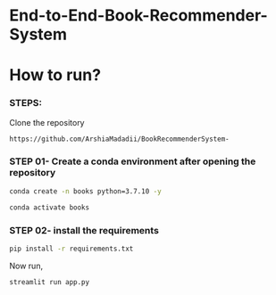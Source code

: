 # End-to-End-Book-Recommender-System

# How to run?
### STEPS:

Clone the repository

```bash
https://github.com/ArshiaMadadii/BookRecommenderSystem-
```
### STEP 01- Create a conda environment after opening the repository

```bash
conda create -n books python=3.7.10 -y
```

```bash
conda activate books
```


### STEP 02- install the requirements
```bash
pip install -r requirements.txt
```


Now run,
```bash
streamlit run app.py
```






